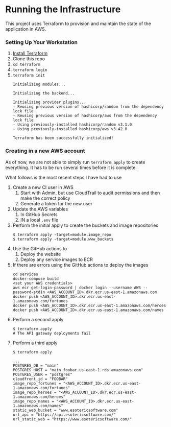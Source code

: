 # Running the Infrastructure

This project uses Terraform to provision and maintain the state of the application in AWS.

### Setting Up Your Workstation

1. [Install Terraform](https://learn.hashicorp.com/tutorials/terraform/install-cli?in=terraform/certification-associate-tutorials#install-terraform)
1. Clone this repo
1. `cd terraform`
1. `terraform login`
1. `terraform init`
    ```
    Initializing modules...

    Initializing the backend...

    Initializing provider plugins...
    - Reusing previous version of hashicorp/random from the dependency lock file
    - Reusing previous version of hashicorp/aws from the dependency lock file
    - Using previously-installed hashicorp/random v3.1.0
    - Using previously-installed hashicorp/aws v3.42.0

    Terraform has been successfully initialized!
    ```

### Creating in a new AWS account

As of now, we are not able to simply run `terraform apply` to create everything.
It has to be run several times before it is complete.

What follows is the most recent steps I have had to use

1. Create a new CI user in AWS
    1. Start with Admin, but use CloudTrail to audit permissions and then make the correct policy
    1. Generate a token for the new user
1. Update the AWS variables
    1. In GitHub Secrets
    1. IN a local `.env` file
1. Perform the initial apply to create the buckets and image repositories
    ```
    $ terraform apply -target=module.image_repo
    $ terraform apply -target=module.www_buckets
    ```
1.  Use the GitHub actions to
    1. Deploy the website
    1. Deploy any service images to ECR
1. If there are errors using the GitHub actions to deploy the images
    ```
    cd services
    docker-compose build
    <set your AWS credentials>
    aws ecr get-login-password | docker login --username AWS --password-stdin <AWS_ACCOUNT_ID>.dkr.ecr.us-east-1.amazonaws.com
    docker push <AWS_ACCOUNT_ID>.dkr.ecr.us-east-1.amazonaws.com/fortunes
    docker push <AWS_ACCOUNT_ID>.dkr.ecr.us-east-1.amazonaws.com/heroes
    docker push <AWS_ACCOUNT_ID>.dkr.ecr.us-east-1.amazonaws.com/names
    ```
1. Perform a second apply
    ```
    $ terraform apply
    # The API gateway deployments fail
    ```
1. Perform a third apply
    ```
    $ terraform apply

    ...
    POSTGRES_DB = "main"
    POSTGRES_HOST = "main.foobar.us-east-1.rds.amazonaws.com"
    POSTGRES_USER = "postgres"
    cloudfront_id = "FOOBAR"
    image_repo_fortunes = "<AWS_ACCOUNT_ID>.dkr.ecr.us-east-1.amazonaws.com/fortunes"
    image_repo_heroes = "<AWS_ACCOUNT_ID>.dkr.ecr.us-east-1.amazonaws.com/heroes"
    image_repo_names = "<AWS_ACCOUNT_ID>.dkr.ecr.us-east-1.amazonaws.com/names"
    static_web_bucket = "www.esotericsoftware.com"
    url_api = "https://api.esotericsoftware.com/"
    url_static_web = "https://www.esotericsoftware.com/"    
    ```
